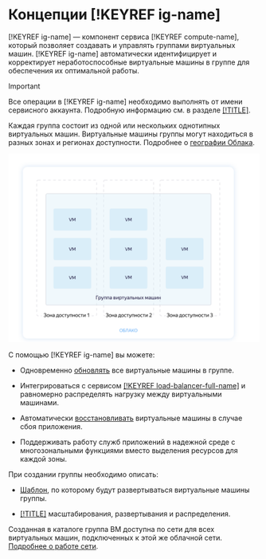 # Концепции [!KEYREF ig-name]

[!KEYREF ig-name] — компонент сервиса [!KEYREF compute-name], который позволяет создавать и управлять группами виртуальных машин.
[!KEYREF ig-name] автоматически идентифицирует и корректирует неработоспособные виртуальные машины в группе для обеспечения их оптимальной работы.

> [!IMPORTANT]
>
> Все операции в [!KEYREF ig-name] необходимо выполнять от имени сервисного аккаунта. Подробную информацию см. в разделе [[!TITLE]](access.md).

Каждая группа состоит из одной или нескольких однотипных виртуальных машин. Виртуальные машины группы могут находиться в разных зонах и регионах доступности. Подробнее о [географии Облака](../../../overview/concepts/geo-scope.md).

![Instance groups](../../../_assets/instance-groups/ig.svg "Instance groups")

С помощью [!KEYREF ig-name] вы можете:

- Одновременно [обновлять](configuration-update.md) все виртуальные машины в группе.

- Интегрироваться с сервисом [[!KEYREF load-balancer-full-name]](../../../load-balancer/concepts/index.md) и равномерно распределять нагрузку между виртуальными машинами.

- Автоматически [восстановливать](autohealing.md) виртуальные машины в случае сбоя приложения.

- Поддерживать работу служб приложений в надежной среде с многозональными функциями вместо выделения ресурсов для каждой зоны.

При создании группы необходимо описать:

- [Шаблон](instance-template.md), по которому будут развертываться виртуальные машины группы.

- [[!TITLE]](policies.md) масштабирования, развертывания и распределения.

Созданная в каталоге группа ВМ доступна по сети для всех виртуальных машин, подключенных к этой же облачной сети. [Подробнее о работе сети](../../../vpc/).
